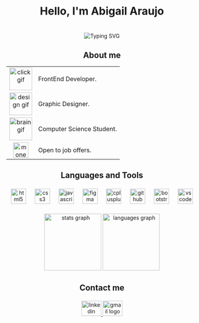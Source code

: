 <h1 align="center">Hello, I'm Abigail Araujo</h1>

###
<br>
<div align="center">
  <img src="https://readme-typing-svg.demolab.com?font=Poppins&size=26&pause=1000&color=C691EA&center=true&vCenter=true&width=500&lines=Welcome+to+my+profile!;I'm+Computer+Science+Student;I'm+Graphic+Designer;I'm+learning+Full+Stack+Development" alt="Typing SVG"/>
</div>

###
<h2 align="center">About me</h2>
<table align="center">
  <tr>
    <td align="center">
      <img src="https://media2.giphy.com/media/v1.Y2lkPTc5MGI3NjExam81MWUyMjVtMTVpcWJwbmdydDA4OHZvbGkxdjk5ZGdpanp2dG1hbCZlcD12MV9pbnRlcm5hbF9naWZfYnlfaWQmY3Q9cw/J5dm29T4xgwyEnUYYc/giphy.gif" height="60" alt="click gif"/>
    </td>
    <td valign="middle">
      FrontEnd Developer.
    </td>
  </tr>
  <tr>
    <td align="center">
      <img src="https://media4.giphy.com/media/v1.Y2lkPTc5MGI3NjExY3M0OWtiY2Mwd25ndmd1cHVmOWE5M211cjZmNW5scGtjcGZqYXVqZCZlcD12MV9pbnRlcm5hbF9naWZfYnlfaWQmY3Q9cw/LqaYIfwhvzsi6vwBxO/giphy.gif" height="60" alt="design gif"/>
    </td>
    <td valign="middle">
      Graphic Designer.
    </td>
  </tr>
  <tr>
    <td align="center">
      <img src="https://media0.giphy.com/media/v1.Y2lkPTc5MGI3NjExOWwzaWh5ZDJlM3pwcHNlM2E3ZGd1cWNweGlscGM2bnN2dGR2YnI2ZCZlcD12MV9pbnRlcm5hbF9naWZfYnlfaWQmY3Q9cw/dYyRWrXb9OpfYbhNY4/giphy.gif" height="60" alt="brain gif"/>
    </td>
    <td valign="middle">
      Computer Science Student.
    </td>
  </tr>
  <tr>
    <td align="center">
      <img src="https://media4.giphy.com/media/v1.Y2lkPTc5MGI3NjExMWk2MWRjMmJqbjBmeG1ubXl2MWV2d2xydWhvdGs2OTFzODJoZWhzNyZlcD12MV9pbnRlcm5hbF9naWZfYnlfaWQmY3Q9cw/46YqF2QoNcEmgSf6gT/giphy.gif" height="40" alt="money gif"/>
    </td>
    <td valign="middle">
      Open to job offers.
    </td>
  </tr>
</table>

###

<h2 align="center">Languages and Tools</h2>

###

<div align="center">
  <img src="https://skillicons.dev/icons?i=html" height="40" alt="html5 logo"  />
  <img width="15" />
  <img src="https://skillicons.dev/icons?i=css" height="40" alt="css3 logo"  />
  <img width="15" />
  <img src="https://skillicons.dev/icons?i=js" height="40" alt="javascript logo"  />
  <img width="15" />
  <img src="https://skillicons.dev/icons?i=figma" height="40" alt="figma logo"  />
  <img width="15" />
  <img src="https://skillicons.dev/icons?i=cpp" height="40" alt="cplusplus logo"  />
  <img width="15" />
  <img src="https://skillicons.dev/icons?i=github" height="40" alt="github logo"  />
  <img width="15" />
  <img src="https://skillicons.dev/icons?i=bootstrap" height="40" alt="bootstrap logo"  />
  <img width="15" />
  <img src="https://skillicons.dev/icons?i=vscode" height="40" alt="vscode logo"  />
</div>

###

<div align="center">
  <img src="https://github-readme-stats.vercel.app/api?username=abigail-araujo&hide_title=false&hide_rank=false&show_icons=true&include_all_commits=true&count_private=true&disable_animations=false&theme=material-palenight&locale=en&hide_border=true&order=1" height="150" alt="stats graph"  />
  <img src="https://github-readme-stats.vercel.app/api/top-langs?username=abigail-araujo&locale=en&hide_title=false&layout=compact&card_width=320&langs_count=5&theme=material-palenight&hide_border=true&order=2" height="150" alt="languages graph"  />
</div>

###

<h2 align="center">Contact me</h2>

###

<div align="center">
  <a href="https://www.linkedin.com/in/abigail-araujo-764873215/" target="_blank">
    <img src="https://raw.githubusercontent.com/maurodesouza/profile-readme-generator/master/src/assets/icons/social/linkedin/default.svg" width="52" height="40" alt="linkedin logo"  />
  </a>
  <a href="mailto:abiaraujo2004@gmail.com" target="_blank">
    <img src="https://raw.githubusercontent.com/maurodesouza/profile-readme-generator/master/src/assets/icons/social/gmail/default.svg" width="52" height="40" alt="gmail logo"  />
  </a>
</div>

###

<!---
- 👋 Hi, I’m @Abigail-Araujo
- 👀 I’m interested in learn programming...
- 🌱 I’m currently learning English and how to make websites...
- 💞️ I’m looking to collaborate on ...
- 📫 How to reach me ...


Abigail-Araujo/Abigail-Araujo is a ✨ special ✨ repository because its `README.md` (this file) appears on your GitHub profile.
You can click the Preview link to take a look at your changes.
--->
